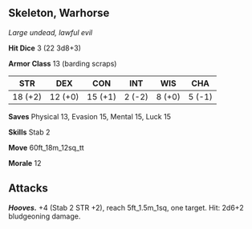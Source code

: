 ## Skeleton, Warhorse

*Large undead, lawful evil*

**Hit Dice** 3 (22 3d8+3)

**Armor Class** 13 (barding scraps)

| STR     | DEX     | CON     | INT     | WIS     | CHA     |
|---------|---------|---------|---------|---------|---------|
| 18 (+2) | 12 (+0) | 15 (+1) |  2 (-2) |  8 (+0) |  5 (-1) |

**Saves** Physical 13, Evasion 15, Mental 15, Luck 15

**Skills** Stab 2

**Move** 60ft_18m_12sq_tt

**Morale** 12

## Attacks

***Hooves.*** +4 (Stab 2 STR +2), reach 5ft_1.5m_1sq, one target. Hit: 2d6+2 bludgeoning damage.

